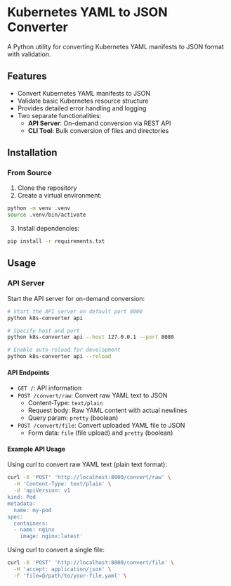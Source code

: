 # Kubernetes YAML to JSON Converter

A Python utility for converting Kubernetes YAML manifests to JSON format with validation.

## Features

- Convert Kubernetes YAML manifests to JSON
- Validate basic Kubernetes resource structure
- Provides detailed error handling and logging
- Two separate functionalities:
  - **API Server**: On-demand conversion via REST API
  - **CLI Tool**: Bulk conversion of files and directories

## Installation

### From Source

1. Clone the repository
2. Create a virtual environment:

```bash
python -m venv .venv
source .venv/bin/activate
```

3. Install dependencies:

```bash
pip install -r requirements.txt
```

## Usage

### API Server

Start the API server for on-demand conversion:

```bash
# Start the API server on default port 8000
python k8s-converter api

# Specify host and port
python k8s-converter api --host 127.0.0.1 --port 8080

# Enable auto-reload for development
python k8s-converter api --reload
```

#### API Endpoints

- `GET /`: API information
- `POST /convert/raw`: Convert raw YAML text to JSON
  - Content-Type: `text/plain`
  - Request body: Raw YAML content with actual newlines
  - Query param: `pretty` (boolean)
- `POST /convert/file`: Convert uploaded YAML file to JSON
  - Form data: `file` (file upload) and `pretty` (boolean)

#### Example API Usage

Using curl to convert raw YAML text (plain text format):

```bash
curl -X 'POST' 'http://localhost:8000/convert/raw' \
  -H 'Content-Type: text/plain' \
  -d 'apiVersion: v1
kind: Pod
metadata:
  name: my-pod
spec:
  containers:
  - name: nginx
    image: nginx:latest'
```

Using curl to convert a single file:

```bash
curl -X 'POST' 'http://localhost:8000/convert/file' \
  -H 'accept: application/json' \
  -F 'file=@/path/to/your-file.yaml' \
```
